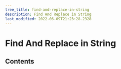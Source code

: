 ```yaml
---
tree_title: find-and-replace-in-string
description: Find And Replace in String
last_modified: 2022-06-09T21:23:28.2328
---
```


# Find And Replace in String

## Contents
